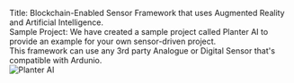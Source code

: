 Title: Blockchain-Enabled Sensor Framework that uses Augmented Reality and Artificial Intelligence. <br>
Sample Project: We have created a sample project called Planter AI to provide an example for your own sensor-driven project. <br>
This framework can use any 3rd party Analogue or Digital Sensor that's compatible with Ardunio. <br>
![Planter AI](https://user-images.githubusercontent.com/53659320/125875482-87cb61a8-d760-4aab-8900-33d657601fa9.png)
